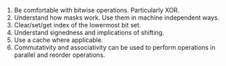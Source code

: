 1. Be comfortable with bitwise operations. Particularly XOR.
2. Understand how masks work. Use them in machine independent ways.
3. Clear/set/get index of the lowermost bit set.
4. Understand signedness and implications of shifting.
5. Use a cache where applicable.
6. Commutativity and associativity can be used to perform operations in parallel and reorder operations.

